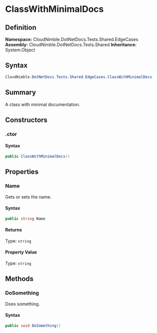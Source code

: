 # ClassWithMinimalDocs

## Definition

**Namespace:** CloudNimble.DotNetDocs.Tests.Shared.EdgeCases
**Assembly:** CloudNimble.DotNetDocs.Tests.Shared
**Inheritance:** System.Object

## Syntax

```csharp
CloudNimble.DotNetDocs.Tests.Shared.EdgeCases.ClassWithMinimalDocs
```

## Summary

A class with minimal documentation.

## Constructors

### .ctor

#### Syntax

```csharp
public ClassWithMinimalDocs()
```

## Properties

### Name

Gets or sets the name.

#### Syntax

```csharp
public string Name
```

#### Returns

Type: `string`

#### Property Value

Type: `string`

## Methods

### DoSomething

Does something.

#### Syntax

```csharp
public void DoSomething()
```

